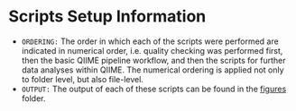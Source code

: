# Scripts Setup Information
- `ORDERING:` The order in which each of the scripts were performed are indicated in numerical order, i.e. quality checking was performed first, then the basic QIIME pipeline workflow, and then the scripts for further data analyses within QIIME. The numerical ordering is applied not only to folder level, but also file-level.
- `OUTPUT:` The output of each of these scripts can be found in the [figures](https://github.com/Alorax/ProjectY/tree/master/figures) folder.
